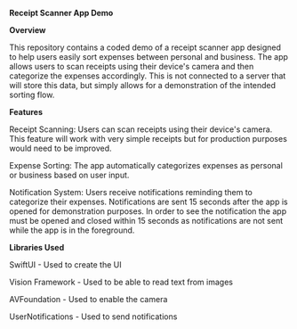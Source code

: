 **Receipt Scanner App Demo**


**Overview**

This repository contains a coded demo of a receipt scanner app designed to help users easily sort expenses between personal and business. The app allows users to scan receipts using their device's camera and then categorize the expenses accordingly. This is not connected to a server that will store this data, but simply allows for a demonstration of the intended sorting flow.


**Features**

Receipt Scanning: Users can scan receipts using their device's camera. This feature will work with very simple receipts but for production purposes would need to be improved.

Expense Sorting: The app automatically categorizes expenses as personal or business based on user input.

Notification System: Users receive notifications reminding them to categorize their expenses. Notifications are sent 15 seconds after the app is opened for demonstration purposes. In order to see the notification the app must be opened and closed within 15 seconds as notifications are not sent while the app is in the foreground.


**Libraries Used**

SwiftUI - Used to create the UI

Vision Framework - Used to be able to read text from images

AVFoundation - Used to enable the camera

UserNotifications - Used to send notifications
